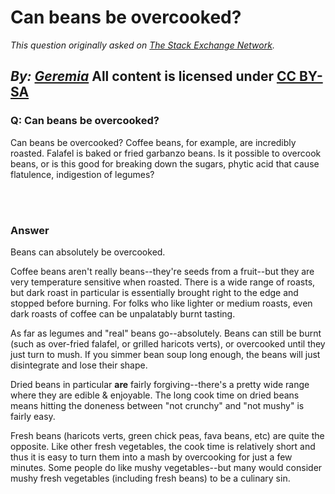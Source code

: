 # Can beans be overcooked?

_This question originally asked on [The Stack Exchange Network](https://cooking.stackexchange.com/q/120090)._

_By: [Geremia](https://cooking.stackexchange.com/u/42013)_
All content is licensed under [CC BY-SA](https://creativecommons.org/licenses/by-sa/4.0/)
<br>
--------------------------------------------
### Q: Can beans be overcooked?
<p>Can beans be overcooked? Coffee beans, for example, are incredibly roasted. Falafel is baked or fried garbanzo beans. Is it possible to overcook beans, or is this good for breaking down the sugars, phytic acid that cause flatulence, indigestion of legumes?</p>

<br><br>
### Answer 
<p>Beans can absolutely be overcooked.</p>
<p>Coffee beans aren't really beans--they're seeds from a fruit--but they are very temperature sensitive when roasted. There is a wide range of roasts, but dark roast in particular is essentially brought right to the edge and stopped before burning. For folks who like lighter or medium roasts, even dark roasts of coffee can be unpalatably burnt tasting.</p>
<p>As far as legumes and &quot;real&quot; beans go--absolutely. Beans can still be burnt (such as over-fried falafel, or grilled haricots verts), or overcooked until they just turn to mush. If you simmer bean soup long enough, the beans will just disintegrate and lose their shape.</p>
<p>Dried beans in particular <strong>are</strong> fairly forgiving--there's a pretty wide range where they are edible &amp; enjoyable. The long cook time on dried beans means hitting the doneness between &quot;not crunchy&quot; and &quot;not mushy&quot; is fairly easy.</p>
<p>Fresh beans (haricots verts, green chick peas, fava beans, etc) are quite the opposite. Like other fresh vegetables, the cook time is relatively short and thus it is easy to turn them into a mash by overcooking for just a few minutes. Some people do like mushy vegetables--but many would consider mushy fresh vegetables (including fresh beans) to be a culinary sin.</p>

